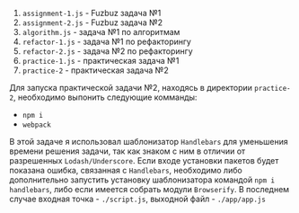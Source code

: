 1. `assignment-1.js` - Fuzbuz задача №1
2. `assignment-2.js` - Fuzbuz задача №2
3. `algorithm.js` - задача №1 по алгоритмам
4. `refactor-1.js` - задача №1 по рефакторингу
5. `refactor-2.js` - задача №2 по рефакторингу
6. `practice-1.js` - практическая задача №1
7. `practice-2` - практическая задача №2

Для запуска практической задачи №2, находясь в директории `practice-2`, необходимо выпонить следующие комманды:
- `npm i`
- `webpack`

В этой задаче я использовал шаблонизатор `Handlebars` для уменьшения времени решения задачи, так как знаком с ним в отличии от разрешенных `Lodash/Underscore`.
Если входе установки пакетов будет показана ошибка, связанная с `Handlebars`, необходимо либо дополнительно запустить установку шаблонизатора командой `npm i handlebars`, либо если имеется собрать модули `Browserify`. В последнем случае входная точка - `./script.js`, выходной файл - `./app/app.js`
